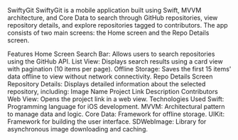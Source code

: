 SwiftyGit
SwiftyGit is a mobile application built using Swift, MVVM architecture, and Core Data to search through GitHub repositories, view repository details, and explore repositories tagged to contributors. The app consists of two main screens: the Home screen and the Repo Details screen.

Features
Home Screen
Search Bar: Allows users to search repositories using the GitHub API.
List View: Displays search results using a card view with pagination (10 items per page).
Offline Storage: Saves the first 15 items' data offline to view without network connectivity.
Repo Details Screen
Repository Details: Displays detailed information about the selected repository, including:
Image
Name
Project Link
Description
Contributors
Web View: Opens the project link in a web view.
Technologies Used
Swift: Programming language for iOS development.
MVVM: Architectural pattern to manage data and logic.
Core Data: Framework for offline storage.
UIKit: Framework for building the user interface.
SDWebImage: Library for asynchronous image downloading and caching.
